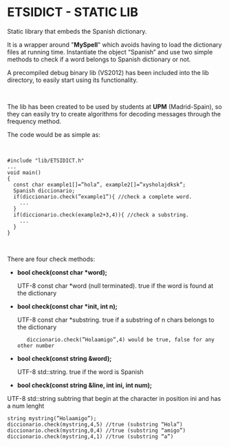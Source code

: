 

ETSIDICT - STATIC LIB
=====================

Static library that embeds the Spanish dictionary.

It is a wrapper around "**MySpell**" which avoids having to load the dictionary
files at running time. Instantiate the object “Spanish” and use two simple
methods to check if a word belongs to Spanish dictionary or not.

A precompiled debug binary lib (VS2012) has been included into the lib
directory, to easily start using its functionality.

 

The lib has been created to be used by students at **UPM** (Madrid-Spain), so
they can easily try to create algorithms for decoding messages through the
frequency method.

The code would be as simple as:

 

~~~~~~~~~~~~~~~~~~~~~~~~~~~~~~~~~~~~~~~~~~~~~~~~~~~~~~~~~~~~~~~~~~~~~~~~~~~~~~~~
#include "lib/ETSIDICT.h"
...
void main()
{
  const char example1[]=”hola”, example2[]=”xysholajdksk”;
  Spanish diccionario;
  if(diccionario.check(”example1”){ //check a complete word.
    ...
  }
  if(diccionario.check(example2+3,4)){ //check a substring.
    ...
  }
}
~~~~~~~~~~~~~~~~~~~~~~~~~~~~~~~~~~~~~~~~~~~~~~~~~~~~~~~~~~~~~~~~~~~~~~~~~~~~~~~~

 

There are four check methods:

-   **bool check(const char \*word);**

    UTF-8 const char \*word (null terminated). true if the word is found at the
    dictionary

-   **bool check(const char \*init, int n);**

    UTF-8 const char \*substring. true if a substring of n chars belongs to the
    dictionary

    ~~~~~~~~~~~~~~~~~~~~~~~~~~~~~~~~~~~~~~~~~~~~~~~~~~~~~~~~~~~~~~~~~~~~~~~~~~~~
       diccionario.check(”Holaamigo”,4) would be true, false for any other number
    ~~~~~~~~~~~~~~~~~~~~~~~~~~~~~~~~~~~~~~~~~~~~~~~~~~~~~~~~~~~~~~~~~~~~~~~~~~~~

-   **bool check(const string \&word);**

    UTF-8 std::string. true if the word is Spanish

-   **bool check(const string &line, int ini, int num);**

UTF-8 std::string subtring that begin at the character in position ini and has a
num lenght

~~~~~~~~~~~~~~~~~~~~~~~~~~~~~~~~~~~~~~~~~~~~~~~~~~~~~~~~~~~~~~~~~~~~~~~~~~~~~~~~
string mystring(”Holaamigo”);
diccionario.check(mystring,4,5) //true (substring “Hola”)        diccionario.check(mystring,0,4) //true (substring “amigo”)   diccionario.check(mystring,4,1) //true (substring “a”)
~~~~~~~~~~~~~~~~~~~~~~~~~~~~~~~~~~~~~~~~~~~~~~~~~~~~~~~~~~~~~~~~~~~~~~~~~~~~~~~~
